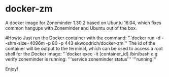 # docker-zm
A docker image for Zoneminder 1.30.2 based on Ubuntu 16.04, which fixes common hangups with Zoneminder and Ubuntu out of the box. 

#Howto
Just run the Docker container with the command:
'''docker run -d --shm-size=4096m -p 80 -p 443 ekwoodrich/docker-zm'''
The id of the container will be output to the terminal, which can be used to access a root shell for the Docker image:
'''docker exec -it [container_id] /bin/bash
e.g verify zoneminder is running:
'''service zoneminder status'''
'''running'''

Enjoy!
